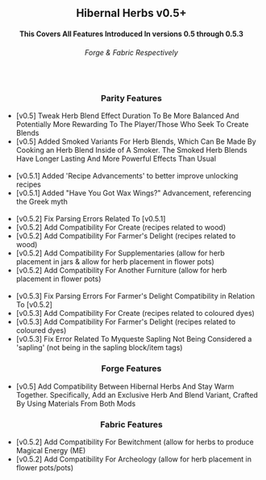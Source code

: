 <div align="center"> 

  <h2> Hibernal Herbs v0.5+ </h1>

  <h4> This Covers All Features Introduced In versions 0.5 through 0.5.3 </h3>
  <h6> Forge & Fabric Respectively </h6>
  
  <br>
  
  <h3> Parity Features </h3>

</div>

<ul>
  <li> [v0.5] Tweak Herb Blend Effect Duration To Be More Balanced And Potentially More Rewarding To The Player/Those Who Seek To Create Blends </li>
  <li> [v0.5] Added Smoked Variants For Herb Blends, Which Can Be Made By Cooking an Herb Blend Inside of A Smoker. The Smoked Herb Blends Have Longer Lasting And More Powerful Effects Than Usual </li>
  
  <br>
  
  <li> [v0.5.1] Added 'Recipe Advancements' to better improve unlocking recipes </li>
  <li> [v0.5.1] Added "Have You Got Wax Wings?" Advancement, referencing the Greek myth </li>
  
  <br>
  
  <li> [v0.5.2] Fix Parsing Errors Related To [v0.5.1] </li>
  <li> [v0.5.2] Add Compatibility For Create (recipes related to wood) </li>
  <li> [v0.5.2] Add Compatibility For Farmer's Delight (recipes related to wood) </li>
  <li> [v0.5.2] Add Compatibility For Supplementaries (allow for herb placement in jars & allow for herb placement in flower pots) </li>
  <li> [v0.5.2] Add Compatibility For Another Furniture (allow for herb placement in flower pots) </li>
  
  <br>
  
  <li> [v0.5.3] Fix Parsing Errors For Farmer's Delight Compatibility in Relation To [v0.5.2] </li>
  <li> [v0.5.3] Add Compatibility For Create (recipes related to coloured dyes) </li>
  <li> [v0.5.3] Add Compatibility For Farmer's Delight (recipes related to coloured dyes) </li>
  <li> [v0.5.3] Fix Error Related To Myqueste Sapling Not Being Considered a 'sapling' (not being in the sapling block/item tags) </li>
</ul>

<div align="center">

  <h3> Forge Features </h3>

</div>

<ul>
  <li> [v0.5] Add Compatibility Between Hibernal Herbs And Stay Warm Together. Specifically, Add an Exclusive Herb And Blend Variant, Crafted By Using Materials From Both Mods </l>
</ul>

<div align="center">

  <h3> Fabric Features </h3>

</div>

<ul>
  <li> [v0.5.2] Add Compatibility For Bewitchment (allow for herbs to produce Magical Energy (ME) </li>
  <li> [v0.5.2] Add Compatibility For Archeology (allow for herb placement in flower pots/pots) </li>
</ul>
